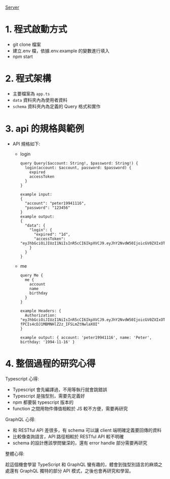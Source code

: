 [Server](http://localhost:4000/)

# 1. 程式啟動方式

-   git clone 檔案
-   建立.env 檔，依據.env.example 的變數進行填入
-   npm start

# 2. 程式架構

-   主要檔案為 `app.ts`
-   `data` 資料夾內為使用者資料
-   `schema` 資料夾內為定義的 Query 格式和實作

# 3. api 的規格與範例

-   API 規格如下:

    -   login

        ```
        query Query($account: String!, $password: String!) {
          login(account: $account, password: $password) {
            expired
            accessToken
          }
        }

        example input:
        {
          "account": "peter19941116",
          "password": "123456"
        }
        example output:
        {
          "data": {
            "login": {
              "expired": "1d",
              "accessToken": "eyJhbGciOiJIUzI1NiIsInR5cCI6IkpXVCJ9.eyJhY2NvdW50IjoicGV0ZXIxOTk0MTExNiIsIm5hbWUiOiJQZXRlciIsImJpcnRoZGF5IjoiMTk5NC0xMS0xNiIsImlhdCI6MTY2ODM5MDM2OCwiZXhwIjoxNjY4NDc2NzY4fQ.PAXpDwkXRkTe9P6Bk8QnIN0UTNMmG8RybAopgEh7s38"
            }
          }
        }
        ```

    -   me

        ```
        query Me {
          me {
            account
            name
            birthday
          }
        }

        example Headers: {
          Authorization: "eyJhbGciOiJIUzI1NiIsInR5cCI6IkpXVCJ9.eyJhY2NvdW50IjoicGV0ZXIxOTk0MTExNiIsIm5hbWUiOiJQZXRlciIsImJpcnRoZGF5IjoiMTk5NC0xMS0xNiIsImlhdCI6MTY2ODM4NjQ0NiwiZXhwIjoxNjY4NDcyODQ2fQ.2ghtz1g5-fPCIs4cDJ1MBMNHlZ2z_IFSLmZtNwlaXOI"
        }

        example output: { account: 'peter19941116', name: 'Peter', birthday: '1994-11-16' }
        ```

# 4. 整個過程的研究心得

Typescript 心得:

-   Typescript 會先編譯過，不用等執行就會跳錯誤
-   Typescript 是強型別，需要先定義好
-   npm 都要裝 typescript 版本的
-   function 之間用物件傳值相較於 JS 較不方便，需要再研究

GraphQL 心得:

-   和 RESTful API 差很多，有 schema 可以讓 client 端明確定義要回傳的資料
-   比較像查詢語言，API 路徑相較於 RESTful API 較不明確
-   schema 的設計應該學問蠻深的，還有 error handle 部分需要再研究

整體心得:

趁這個機會學習 TypeScript 和 GraphQL 蠻有趣的，體會到強型別語言的麻煩之處還有 GraphQL 獨特的部分 API 模式，之後也會再研究和學習。
